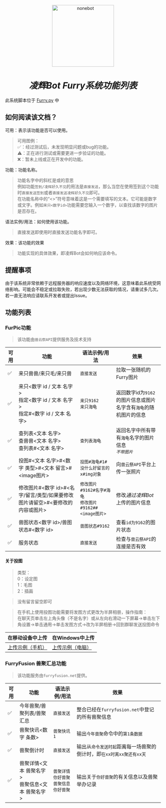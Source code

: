 <p align="center">
  <a href="https://github.com/Harmless-Turtle/LingHuiBot"><img src="http://q.qlogo.cn/headimg_dl?dst_uin=3806419216&spec=640&img_type=jpg" width="200" height="200" alt="nonebot"></a>
</p>

<h1 align="center"><em>凌辉Bot Furry系统功能列表</em></h1>

此系统脚本位于 <a href="https://github.com/Harmless-Turtle/LingHuiBot/blob/main/src/plugins/Furry.py">Furry.py</a> 中

## 如何阅读该文档？
可用：表示该功能是否可以使用。<br>
> 可用图例：<br>✅：经过测试后，未发现明显问题或bug的功能。<br>⚠️：正在进行测试或需要更进一步验证的功能。<br>❌：暂未上线或正在开发中的功能。

功能：功能名称。<br>
> 功能名字中的斜杠是或的意思<br>例如功能`签到/凌辉好久不见`的用法是`直接发送`，那么当您在使用签到这个功能时`直接发送签到`或者`直接发送凌辉好久不见`即可。<br>在功能名称中的“<>”符号意味着这是一个需要填写的文本。它可能是数字或文字。例如`来只<数字id>`功能需要您输入一个数字，以查找该数字的图片是否存在。

语法实例/用法：如何使用该功能。
> 直接发送即使用时直接发送功能名字即可。

效果：该功能的效果
> 功能实现的具体效果，即凌辉Bot会如何响应该命令。

## 提醒事项
由于该系统非常依赖于远程服务器的响应速度以及网络环境，这意味着此系统受网络影响。可能会不稳定或拉取失败，若出现少数无法获取的情况，请重试多几次。若一直无法响应请联系开发者或提出Issue。

## 功能列表
<h3>FurPic功能</h3>

> 该功能由`兽云祭API`提供服务及技术支持

|可用|功能|语法示例/用法|效果|
|----|----|----|----|
|✅|来只兽兽/来只毛/来只兽|`直接发送`|拉取一张随机的Furry图片|
|✅|来只<数字 id / 文本 名字><br>指定<数字 id / 文本 名字><br>指定#<数字 id / 文本 名字>|`来只9162`<br>`来只海龟`|返回数字id为`9162`的图片信息或图片名字含有`海龟`的随机图片的信息|
|✅|查列表<文本 名字><br>查兽兽<文本 名字><br>查列表#<文本 名字>|`查列表海龟`|返回名字中所有带有`海龟`名字的图片信息<br><em>`不带图片`</em>|
|✅|投图#<文本 名字>#<数字 类型>#<文本 留言>#<image图片>|`投图#海龟#1#没什么好留言的x#img对象`|向`兽云祭API`平台上传一张照片|
|✅|修改图片#<数字 id>#<名字/留言/类型/如果要修改图片请留空>#<要修改的内容或图片>|`修改图片#9162#名字#海龟`<br>`修改图片#9162##<image图片>`|修改<em>通过凌辉Bot</em>上传的图片信息|
|✅|兽图状态<数字 id>/兽图状态#<数字 id>|`兽图状态#9162`|查看`id为9162`的图片状态|
|✅|服务状态|`直接发送`|检查与`兽云祭API`的连接是否有效|

#### 关于投图
> 类型：<br>0：设定图<br>1：毛图<br>2：插画

> 没有留言留空即可

> 在手机上使用投图功能需要将发图方式更改为半屏相册，操作指南：<br>在聊天页单击左上角头像（不是名字）或从左向右滑动一下屏幕->单击左下角设置->单击通用->单击发图方式->改为半屏相册->回到群聊发送投图命令

|在移动设备中上传|在Windows中上传|
|----|----|
|<a href="https://github.com/Harmless-Turtle/LingHuiBot/blob/main/Markdown/Example_Picture/mobile_upload.gif">上传示例（手机）</a>|<a href="https://github.com/Harmless-Turtle/LingHuiBot/blob/main/Markdown/Example_Picture/PC_upload.gif">上传示例（电脑）</a>|

<h3>FurryFusion 兽聚汇总功能</h3>

> 该功能服务由`furryfusion.net`提供。

|可用|功能|语法示例/用法|效果|
|----|----|----|----|
|✅|今年兽聚/兽聚列表/兽聚汇总|`直接发送`|整合已经在`furryfusion.net`中登记的所有兽聚信息|
|✅|兽聚快讯<数字 条数>|`兽聚快讯1`|输出`今年兽聚`命令中的`第1条数据`|
|✅|兽聚倒计时|`直接发送`|输出从`命令发送时起`距离每一场兽聚的倒计时，即`在xx时离xx聚还有xx天`|
|✅|兽聚详情<文本 兽聚名字><br>兽聚信息<文本 兽聚名字>|`兽聚详情 你好兽聚`<br>`兽聚信息 你好兽聚`|输出关于`你好兽聚`的有关信息以及兽聚举办记录|

